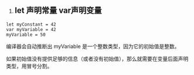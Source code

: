 1. ## let 声明常量 var声明变量

```
let myConstant = 42
var myVariable = 42
myVariable = 50
```

编译器会自动推断出 myVariable 是一个整数类型，因为它的初始值是整数。

如果初始值没有提供足够的信息（或者没有初始值），那么就需要在变量后面声明类型，用冒号分割。
